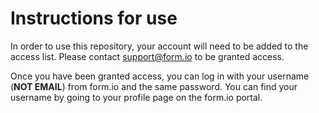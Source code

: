 # Instructions for use

In order to use this repository, your account will need to be added to the access list. Please contact [support@form.io](mailto:support@form.io) to be granted access.

Once you have been granted access, you can log in with your username (**NOT EMAIL**) from form.io and the same password. You can find your username by going to your profile page on the form.io portal. 
